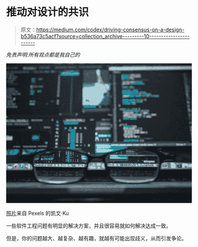 # 推动对设计的共识

> 原文：<https://medium.com/codex/driving-consensus-on-a-design-b536a73c5acf?source=collection_archive---------10----------------------->

*免责声明:所有观点都是我自己的*

![](img/e896ba5ef24f7853572331590b62eea0.png)

[照片](https://www.pexels.com/photo/data-codes-through-eyeglasses-577585/)来自 Pexels 的凯文·Ku

一些软件工程问题有明显的解决方案，并且很容易就如何解决达成一致。

但是，你的问题越大、越复杂、越有趣，就越有可能出现歧义，从而引发争论。